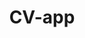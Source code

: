 ---
layout: list
title: CV-app
slug: CV-app
sitemap: false

description: >
  Applications of the Computer vision algorithm
---